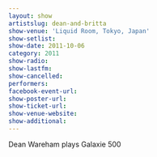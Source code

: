 ```yaml
---
layout: show
artistslug: dean-and-britta
show-venue: 'Liquid Room, Tokyo, Japan'
show-setlist: 
show-date: 2011-10-06
category: 2011
show-radio: 
show-lastfm: 
show-cancelled: 
performers: 
facebook-event-url: 
show-poster-url: 
show-ticket-url: 
show-venue-website: 
show-additional: 
---
```


Dean Wareham plays Galaxie 500